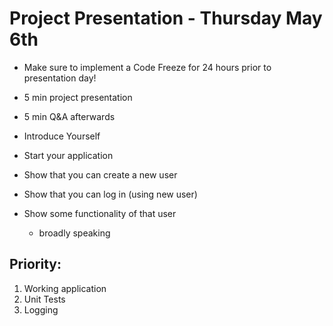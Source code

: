 # Project Presentation - Thursday May 6th
* Make sure to implement a Code Freeze for 24 hours prior to presentation day!
* 5 min project presentation
* 5 min Q&A afterwards

* Introduce Yourself
* Start your application
* Show that you can create a new user
* Show that you can log in (using new user)
* Show some functionality of that user
  * broadly speaking

## Priority:
1. Working application
2. Unit Tests
3. Logging
